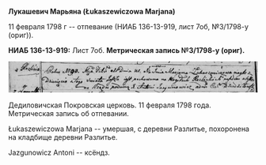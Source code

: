 **Лукашевич Марьяна (Łukaszewiczowa Marjana)**

11 февраля 1798 г -- отпевание (НИАБ 136-13-919, лист 7об, №3/1798-у
(ориг)).

**НИАБ 136-13-919:** Лист 7об. **Метрическая запись №3/1798-у (ориг).**

![](./media/140a4d914f5b445935610a738d7f6029bf456fe2.png)

Дедиловичская Покровская церковь. 11 февраля 1798 года. Метрическая
запись об отпевании.

Łukaszewiczowa Marjana -- умершая, с деревни Разлитье, похоронена на
кладбище деревни Разлитье.

Jazgunowicz Antoni -- ксёндз.
